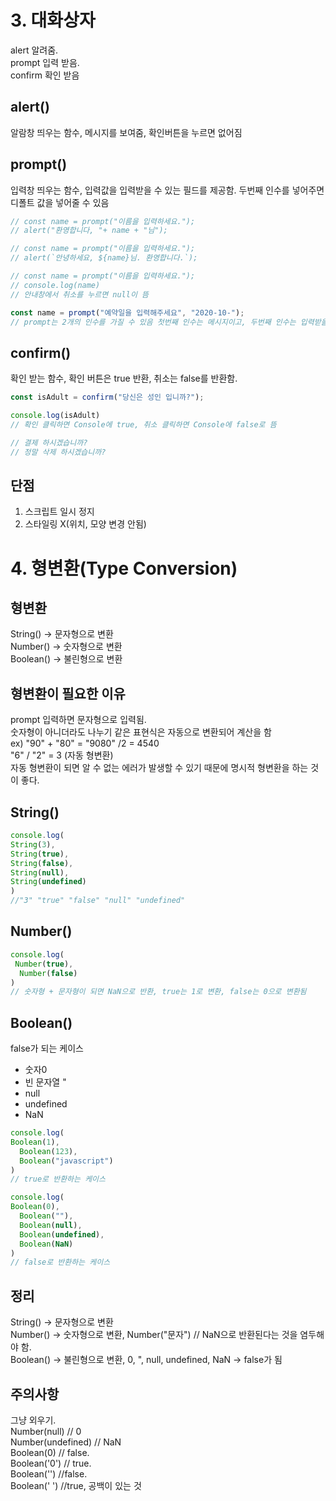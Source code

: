 # 3. 대화상자

alert 알려줌.  
prompt 입력 받음.  
confirm 확인 받음   

## alert() 
알람창 띄우는 함수, 메시지를 보여줌, 확인버튼을 누르면 없어짐

## prompt()
입력창 띄우는 함수, 입력값을 입력받을 수 있는 필드를 제공함. 두번째 인수를 넣어주면 디폴트 값을 넣어줄 수 있음

``` js
// const name = prompt("이름을 입력하세요.");
// alert("환영합니다, "+ name + "님");

// const name = prompt("이름을 입력하세요.");
// alert(`안녕하세요, ${name}님. 환영합니다.`);

// const name = prompt("이름을 입력하세요.");
// console.log(name)
// 안내창에서 취소를 누르면 null이 뜸

const name = prompt("예약일을 입력해주세요", "2020-10-");
// prompt는 2개의 인수를 가질 수 있음 첫번째 인수는 메시지이고, 두번째 인수는 입력받을 디폴트 값입니다.
```

## confirm()
확인 받는 함수, 확인 버튼은 true 반환, 취소는 false를 반환함.

``` js
const isAdult = confirm("당신은 성인 입니까?");

console.log(isAdult)
// 확인 클릭하면 Console에 true, 취소 클릭하면 Console에 false로 뜸

// 결제 하시겠습니까?
// 정말 삭제 하시겠습니까?

```

## 단점
1. 스크립트 일시 정지
2. 스타일링 X(위치, 모양 변경 안됨)


# 4. 형변환(Type Conversion)

## 형변환 
String() -> 문자형으로 변환  
Number() -> 숫자형으로 변환  
Boolean() -> 불린형으로 변환

## 형변환이 필요한 이유 
prompt 입력하면 문자형으로 입력됨.  
숫자형이 아니더라도 나누기 같은 표현식은 자동으로 변환되어 계산을 함   
ex) "90" + "80" = "9080" /2 = 4540  
"6" / "2" = 3 (자동 형변환)  
자동 형변환이 되면 알 수 없는 에러가 발생할 수 있기 때문에 명시적 형변환을 하는 것이 좋다.

## String()

``` js
console.log(
String(3),
String(true),
String(false),
String(null),
String(undefined)
)
//"3" "true" "false" "null" "undefined"
```

## Number()
``` js
console.log(
 Number(true),
  Number(false)
)
// 숫자형 + 문자형이 되면 NaN으로 반환, true는 1로 변환, false는 0으로 변환됨
```

## Boolean()
false가 되는 케이스
- 숫자0
- 빈 문자열 "
- null
- undefined
- NaN

``` js
console.log(
Boolean(1),
  Boolean(123),
  Boolean("javascript")
)
// true로 반환하는 케이스

console.log(
Boolean(0),
  Boolean(""),
  Boolean(null),
  Boolean(undefined),
  Boolean(NaN)
)
// false로 반환하는 케이스
```

## 정리
String() -> 문자형으로 변환  
Number() -> 숫자형으로 변환, Number("문자") // NaN으로 반환된다는 것을 염두해야 함.  
Boolean() -> 불린형으로 변환, 0, ", null, undefined, NaN -> false가 됨

## 주의사항
그냥 외우기.  
Number(null) // 0  
Number(undefined) // NaN     
Boolean(0) // false.  
Boolean('0') // true.  
Boolean('') //false.  
Boolean(' ') //true, 공백이 있는 것
